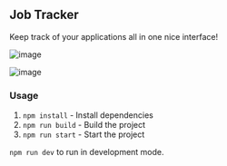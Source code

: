 
## Job Tracker

Keep track of your applications all in one nice interface!

![image](https://user-images.githubusercontent.com/54898870/215305419-500e2700-d0b8-4d02-a9f0-34ead409d303.png)

![image](https://user-images.githubusercontent.com/54898870/215305523-7c2f4b8d-c97d-414e-a5de-b02c1f5d8c57.png)

### Usage

1. `npm install` - Install dependencies
2. `npm run build` - Build the project
3. `npm run start` - Start the project

`npm run dev` to run in development mode.

